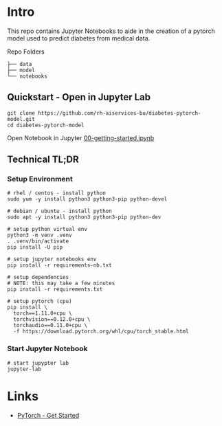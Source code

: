 # Intro

This repo contains Jupyter Notebooks to aide in the
creation of a pytorch model used to predict diabetes from medical data.

Repo Folders
```
├── data
├── model
└── notebooks
```

## Quickstart - Open in Jupyter Lab
```
git clone https://github.com/rh-aiservices-bu/diabetes-pytorch-model.git
cd diabetes-pytorch-model
```
Open Notebook in Jupyter [00-getting-started.ipynb](notebooks/00-getting-started.ipynb)

## Technical TL;DR

### Setup Environment
```
# rhel / centos - install python
sudo yum -y install python3 python3-pip python-devel
```
```
# debian / ubuntu - install python
sudo apt -y install python3 python3-pip python-dev
```
```
# setup python virtual env
python3 -m venv .venv
. .venv/bin/activate
pip install -U pip

# setup jupyter notebooks env
pip install -r requirements-nb.txt

# setup dependencies
# NOTE: this may take a few minutes
pip install -r requirements.txt

# setup pytorch (cpu)
pip install \
  torch==1.11.0+cpu \
  torchvision==0.12.0+cpu \
  torchaudio==0.11.0+cpu \
  -f https://download.pytorch.org/whl/cpu/torch_stable.html
```

### Start Jupyter Notebook
```
# start jupypter lab
jupyter-lab
```

# Links
- [PyTorch - Get Started](https://pytorch.org/get-started/locally)
